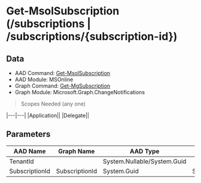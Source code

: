 # Get-MsolSubscription (/subscriptions | /subscriptions/{subscription-id})

## Data

+ AAD Command: [Get-MsolSubscription](https://docs.microsoft.com/en-us/powershell/module/MSOnline/Get-MsolSubscription)
+ AAD Module: MSOnline
+ Graph Command: [Get-MgSubscription](https://docs.microsoft.com/en-us/powershell/module/Microsoft.Graph.ChangeNotifications/Get-MgSubscription)
+ Graph Module: Microsoft.Graph.ChangeNotifications

> Scopes Needed (any one)

|---|---|
|Application||
|Delegate||

## Parameters

|AAD Name|Graph Name|AAD Type|Graph Type|Infos|
|---|---|---|---|---|
|TenantId||System.Nullable/System.Guid|||
|SubscriptionId|SubscriptionId|System.Guid|System.String||

